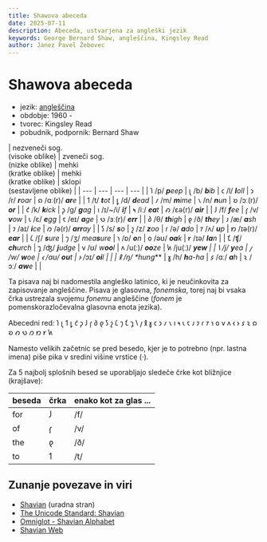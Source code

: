 ```yaml
---
title: Shawova abeceda
date: 2025-07-11
description: Abeceda, ustvarjena za angleški jezik
keywords: George Bernard Shaw, angleščina, Kingsley Read
author: Janez Pavel Žebovec
---
```


# Shawova abeceda

- jezik: [angleščina](/knjiznica/jezikoslovje/jeziki/anglescina)
- obdobje: 1960 -
- tvorec: Kingsley Read
- pobudnik, podpornik: Bernard Shaw

| nezveneči sog.<br>(visoke oblike) | zveneči sog.<br>(nizke oblike) | mehki<br>(kratke oblike) | mehki<br>(kratke oblike) | sklopi<br>(sestavljene oblike) |
| --- | --- | --- | --- |
| 𐑐 /p/ ***p**eep* | 𐑚 /b/ ***b**ib* | 𐑤 /l/ ***l**oll* | 𐑮 /r/ ***r**oar* | 𐑸 /ɑː(r)/ ***ar**e* |
| 𐑑 /t/ ***t**ot* | 𐑛 /d/ ***d**ead* | 𐑥 /m/ ***m**ime* | 𐑯 /n/ ***n**un* | 𐑹 /ɔː(r)/ ***or*** |
| 𐑒 /k/ ***k**ick* | 𐑜 /g/ ***g**ag* | 𐑦 /ɪ/~/i/ ***i**f* | 𐑰 /iː/ ***ea**t* | 𐑺 /ɛə(r)/ ***air*** |
| 𐑓 /f/ ***f**ee* | 𐑝 /v/ ***v**ow* | 𐑧 /ɛ/ ***e**gg* | 𐑱 /eɪ/ ***a**ge* | 𐑻 /ɜː(r)/ ***err*** |
| 𐑔 /θ/ ***th**igh* | 𐑞 /ð/ ***th**ey* | 𐑨 /æ/ ***a**sh* | 𐑲 /aɪ/ ***i**ce* | 𐑼 /ə(r)/ ***arr**ay* |
| 𐑕 /s/ ***s**o* | 𐑟 /z/ ***z**oo* | 𐑩 /ə/ ***a**do* | 𐑳 /ʌ/ ***u**p* | 𐑽 /ɪə(r)/ ***ear*** |
| 𐑖 /ʃ/ ***s**ure* | 𐑠 /ʒ/ *mea**s**ure* | 𐑪 /ɒ/ ***o**n* | 𐑴 /əʊ/ ***oa**k* | 𐑾 /ɪə/ ***la**n* |
| 𐑗 /ʧ/ ***ch**urch* | 𐑡 /ʤ/ ***j**udge* | 𐑫 /ʊ/ *w**oo**l* | 𐑵 /u(ː)/ ***oo**ze* | 𐑿 /ju(ː)/ ***yew** |
| 𐑘 /j/ ***y**ea* | 𐑢 /w/ ***w**oe* | 𐑬 /aʊ/ ***ou**t* | 𐑶 /ɔɪ/ ***oi**l* | |
| 𐑙 /ŋ/ *hu**ng*** | 𐑣 /h/ ***h**a-ha* | 𐑭 /ɑː/ ***a**h* | 𐑷 /ɔː/ ***aw**e* | |

Ta pisava naj bi nadomestila angleško latinico, ki je neučinkovita za zapisovanje angleščine.
Pisava je glasovna, *fonemska*, torej naj bi vsaka črka ustrezala svojemu *fonemu* angleščine (*fonem* je pomenskorazločevalna glasovna enota jezika).

Abecedni red: 𐑐 𐑚 𐑑 𐑛 𐑒 𐑜 𐑓 𐑝 𐑔 𐑞 𐑕 𐑟 𐑖 𐑠 𐑗 𐑡 𐑘 𐑢 𐑙 𐑣 𐑤 𐑮 𐑥 𐑯 𐑦 𐑰 𐑧 𐑱 𐑨 𐑲 𐑩 𐑳 𐑪 𐑴 𐑫 𐑵 𐑬 𐑶 𐑭 𐑷 𐑸 𐑹 𐑺 𐑻 𐑼 𐑽 𐑾 𐑿

Namesto velikih začetnic se pred besedo, kjer je to potrebno (npr. lastna imena) piše pika v sredini višine vrstice (·).

Za 5 najbolj splošnih besed se uporabljajo sledeče črke kot bližnjice (krajšave):

| beseda | črka | enako kot za glas ... |
| --- | --- | --- |
| for |	𐑓 | /f/ |
| of | 𐑝 | /v/ |
| the | 𐑞 | /ð/ |
| to | 𐑑 | /t/ |

## Zunanje povezave in viri

- [Shavian](https://shavian.info) (uradna stran)
- [The Unicode Standard: Shavian](https://www.unicode.org/charts/PDF/U10450.pdf)
- [Omniglot - Shavian Alphabet](https://www.omniglot.com/writing/shavian.htm)
- [Shavian Web](https://shavian.weebly.com/)
